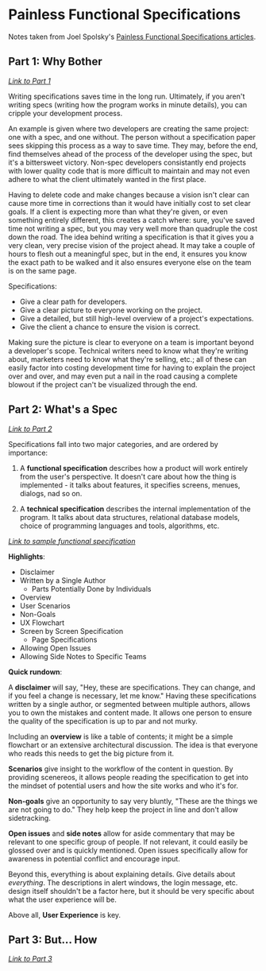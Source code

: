 # Painless Functional Specifications

Notes taken from Joel Spolsky's [Painless Functional Specifications articles](https://www.joelonsoftware.com/2000/10/02/painless-functional-specifications-part-1-why-bother/).

## Part 1: Why Bother

_[Link to Part 1](https://www.joelonsoftware.com/2000/10/02/painless-functional-specifications-part-1-why-bother/)_

Writing specifications saves time in the long run. Ultimately, if you aren't writing specs (writing how the program works in minute details), you can cripple your development process.

An example is given where two developers are creating the same project: one with a spec, and one without. The person without a specification paper sees skipping this process as a way to save time. They may, before the end, find themselves ahead of the process of the developer using the spec, but it's a bittersweet victory. Non-spec developers consistantly end projects with lower quality code that is more difficult to maintain and may not even adhere to what the client ultimately wanted in the first place.

Having to delete code and make changes because a vision isn't clear can cause more time in corrections than it would have initially cost to set clear goals. If a client is expecting more than what they're given, or even something entirely different, this creates a catch where: sure, you've saved time not writing a spec, but you may very well more than quadruple the cost down the road. The idea behind writing a specification is that it gives you a very clean, very precise vision of the project ahead. It may take a couple of hours to flesh out a meaningful spec, but in the end, it ensures you know the exact path to be walked and it also ensures everyone else on the team is on the same page.

Specifications:

* Give a clear path for developers.
* Give a clear picture to everyone working on the project.
* Give a detailed, but still high-level overview of a project's expectations.
* Give the client a chance to ensure the vision is correct.

Making sure the picture is clear to everyone on a team is important beyond a developer's scope. Technical writers need to know what they're writing about, marketers need to know what they're selling, etc.; all of these can easily factor into costing development time for having to explain the project over and over, and may even put a nail in the road causing a complete blowout if the project can't be visualized through the end.

## Part 2: What's a Spec

_[Link to Part 2](https://www.joelonsoftware.com/2000/10/03/painless-functional-specifications-part-2-whats-a-spec/)_

Specifications fall into two major categories, and are ordered by importance:

1. A **functional specification** describes how a product will work entirely from the user's perspective. It doesn't care about how the thing is implemented - it talks about features, it specifies screens, menues, dialogs, nad so on.

2. A **technical specification** describes the internal implementation of the program. It talks about data structures, relational database models, choice of programming languages and tools, algorithms, etc.

_[Link to sample functional specification](https://www.joelonsoftware.com/whattimeisit/)_

**Highlights**:

* Disclaimer
* Written by a Single Author
  * Parts Potentially Done by Individuals
* Overview
* User Scenarios
* Non-Goals
* UX Flowchart
* Screen by Screen Specification
  * Page Specifications
* Allowing Open Issues
* Allowing Side Notes to Specific Teams

**Quick rundown**:

A **disclaimer** will say, "Hey, these are specifications. They can change, and if you feel a change is necessary, let me know." Having these specifications written by a single author, or segmented between multiple authors, allows you to own the mistakes and content made. It allows one person to ensure the quality of the specification is up to par and not murky.

Including an **overview** is like a table of contents; it might be a simple flowchart or an extensive architectural discussion. The idea is that everyone who reads this needs to get the big picture from it.

**Scenarios** give insight to the workflow of the content in question. By providing scenereos, it allows people reading the specification to get into the mindset of potential users and how the site works and who it's for.

**Non-goals** give an opportunity to say very bluntly, "These are the things we are not going to do." They help keep the project in line and don't allow sidetracking.

**Open issues** and **side notes** allow for aside commentary that may be relevant to one specific group of people. If not relevant, it could easily be glossed over and is quickly mentioned. Open issues specifically allow for awareness in potential conflict and encourage input.

Beyond this, everything is about explaining details. Give details about _everything_. The descriptions in alert windows, the login message, etc. design itself shouldn't be a factor here, but it should be very specific about what the user experience will be.

Above all, **User Experience** is key.

## Part 3: But... How

_[Link to Part 3](https://www.joelonsoftware.com/2000/10/04/painless-functional-specifications-part-3-but-how/)_

